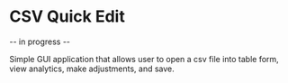# CSV Quick Edit
-- in progress --

Simple GUI application that allows user to open a csv file into table form, view analytics, make adjustments, and save.
